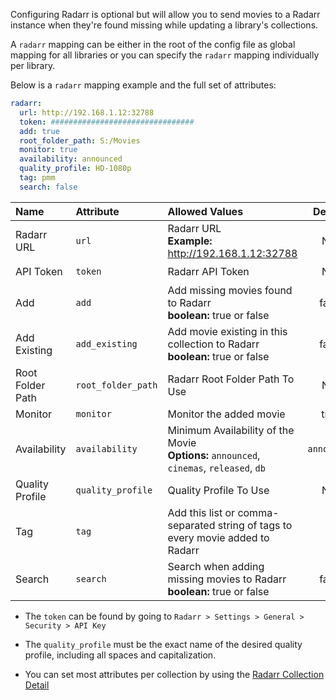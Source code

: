 Configuring Radarr is optional but will allow you to send movies to a Radarr instance when they're found missing while updating a library's collections. 

A `radarr` mapping can be either in the root of the config file as global mapping for all libraries or you can specify the `radarr` mapping individually per library.

Below is a `radarr` mapping example and the full set of attributes:
```yaml
radarr:
  url: http://192.168.1.12:32788
  token: ################################
  add: true
  root_folder_path: S:/Movies
  monitor: true
  availability: announced
  quality_profile: HD-1080p
  tag: pmm
  search: false
```

| Name | Attribute | Allowed Values| Default | Required |
| :--- | :--- | :--- | :---: | :---: |
| Radarr URL | `url` | Radarr URL<br>**Example:** http://192.168.1.12:32788 | N/A | :heavy_check_mark: |
| API Token | `token` | Radarr API Token | N/A | :heavy_check_mark: |
| Add | `add` | Add missing movies found to Radarr<br>**boolean:** true or false | false | :x: |
| Add Existing | `add_existing` | Add movie existing in this collection to Radarr<br>**boolean:** true or false | false | :x: |
| Root Folder Path | `root_folder_path` | Radarr Root Folder Path To Use | N/A | :heavy_check_mark: |
| Monitor | `monitor` | Monitor the added movie | true | :x: |
| Availability | `availability` | Minimum Availability of the Movie<br>**Options:** `announced`, `cinemas`, `released`, `db` | `announced` | :heavy_check_mark: |
| Quality Profile | `quality_profile` | Quality Profile To Use | N/A | :x: |
| Tag | `tag` | Add this list or comma-separated string of tags to every movie added to Radarr | ` ` | :x: |
| Search | `search` | Search when adding missing movies to Radarr<br>**boolean:** true or false | false | :x: |

* The `token` can be found by going to `Radarr > Settings > General > Security > API Key`

* The `quality_profile` must be the exact name of the desired quality profile, including all spaces and capitalization.

* You can set most attributes per collection by using the [Radarr Collection Detail](https://github.com/meisnate12/Plex-Meta-Manager/wiki/Collection-Details#radarr-attributes)